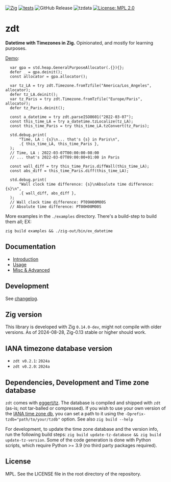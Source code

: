 <!-- -*- coding: utf-8 -*- -->
[![Zig](https://img.shields.io/badge/-Zig-F7A41D?style=flat&logo=zig&logoColor=white)](https://ziglang.org/)  [![tests](https://github.com/FObersteiner/zdt/actions/workflows/zdt-tests.yml/badge.svg)](https://github.com/FObersteiner/zdt/actions/workflows/zdt-tests.yml)  ![GitHub Release](https://img.shields.io/github/v/release/FObersteiner/zdt)  ![tzdata](https://img.shields.io/badge/tzdata-2024a-blue)  [![License: MPL 2.0](https://img.shields.io/badge/License-MPL_2.0-brightgreen.svg)](https://github.com/FObersteiner/zdt/blob/master/LICENSE)

# zdt

**Datetime with Timezones in Zig.** Opinionated, and mostly for learning purposes.

[Demo](https://github.com/FObersteiner/zdt/blob/master/examples/ex_demo.zig):

```zig
  var gpa = std.heap.GeneralPurposeAllocator(.{}){};
  defer _ = gpa.deinit();
  const allocator = gpa.allocator();

  var tz_LA = try zdt.Timezone.fromTzfile("America/Los_Angeles", allocator);
  defer tz_LA.deinit();
  var tz_Paris = try zdt.Timezone.fromTzfile("Europe/Paris", allocator);
  defer tz_Paris.deinit();

  const a_datetime = try zdt.parseISO8601("2022-03-07");
  const this_time_LA = try a_datetime.tzLocalize(tz_LA);
  const this_time_Paris = try this_time_LA.tzConvert(tz_Paris);

  std.debug.print(
      "Time, LA : {s}\n... that's {s} in Paris\n",
      .{ this_time_LA, this_time_Paris },
  );
  // Time, LA : 2022-03-07T00:00:00-08:00
  // ... that's 2022-03-07T09:00:00+01:00 in Paris

  const wall_diff = try this_time_Paris.diffWall(this_time_LA);
  const abs_diff = this_time_Paris.diff(this_time_LA);

  std.debug.print(
      "Wall clock time difference: {s}\nAbsolute time difference: {s}\n",
      .{ wall_diff, abs_diff },
  );
  // Wall clock time difference: PT09H00M00S
  // Absolute time difference: PT00H00M00S
```

More examples in the `./examples` directory. There's a build-step to build them all; EX:

```zig
zig build examples && ./zig-out/bin/ex_datetime
```

## Documentation

- [Introduction](https://codeberg.org/FObersteiner/zdt/src/branch/main/docs/01_intro.md)
- [Usage](https://codeberg.org/FObersteiner/zdt/src/branch/main/docs/02_usage.md)
- [Misc & Advanced](https://codeberg.org/FObersteiner/zdt/src/branch/main/docs/03_misc_advanced.md)

## Development

See [changelog](https://codeberg.org/FObersteiner/zdt/src/branch/main/docs/change.log).

## Zig version

This library is developed with Zig `0.14.0-dev`, might not compile with older versions. As of 2024-08-28, Zig-0.13 stable or higher should work.

## IANA timezone database version

- `zdt v0.2.1`: `2024a`
- `zdt v0.2.0`: `2024a`

## Dependencies, Development and Time zone database

`zdt` comes with [eggert/tz](https://github.com/eggert/tz). The database is compiled and shipped with `zdt` (as-is; not tar-balled or compressed). If you wish to use your own version of the [IANA time zone db](https://www.iana.org/time-zones), you can set a path to it using the `-Dprefix-tzdb="path/to/your/tzdb"` option. See also `zig build --help`

For development, to update the time zone database and the version info, run the following build steps: `zig build update-tz-database && zig build update-tz-version`. Some of the code generation is done with Python scripts, which require Python >= 3.9 (no third party packages required).

## License

MPL. See the LICENSE file in the root directory of the repository.
